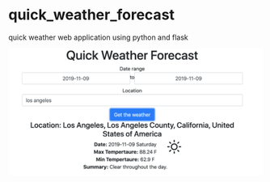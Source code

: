 # quick_weather_forecast
quick weather web application using python and flask


![screen](weather_screen.png)
